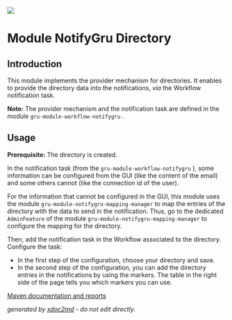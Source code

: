 ![](http://dev.lutece.paris.fr/jenkins/buildStatus/icon?job=gru-module-notifygru-directory-deploy)
# Module NotifyGru Directory

## Introduction

This module implements the provider mechanism for directories. It enables to provide the directory data into the notifications, *via* the Workflow notification task.

 **Note:** The provider mechanism and the notification task are defined in the module `gru-module-workflow-notifygru` .

## Usage

 **Prerequisite:** The directory is created.

In the notification task (from the `gru-module-workflow-notifygru` ), some information can be configured from the GUI (like the content of the email) and some others cannot (like the connection id of the user).

For the information that cannot be configured in the GUI, this module uses the module `gru-module-notifygru-mapping-manager` to map the entries of the directory with the data to send in the notification. Thus, go to the dedicated `AdminFeature` of the module `gru-module-notifygru-mapping-manager` to configure the mapping for the directory.

Then, add the notification task in the Workflow associated to the directory. Configure the task:
 
* In the first step of the configuration, choose your directory and save.
* In the second step of the configuration, you can add the directory entries in the notifications by using the markers. The table in the right side of the page tells you which markers you can use.



[Maven documentation and reports](http://dev.lutece.paris.fr/plugins/module-notifygru-directory/)



 *generated by [xdoc2md](https://github.com/lutece-platform/tools-maven-xdoc2md-plugin) - do not edit directly.*